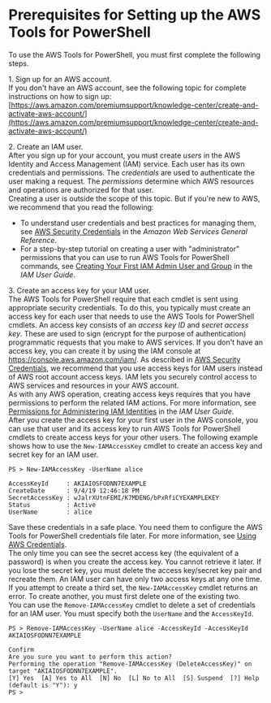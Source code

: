 # Prerequisites for Setting up the AWS Tools for PowerShell<a name="pstools-getting-set-up-prereq"></a>

To use the AWS Tools for PowerShell, you must first complete the following steps\.

1\. Sign up for an AWS account\.  
If you don't have an AWS account, see the following topic for complete instructions on how to sign up:  
[https://aws.amazon.com/premiumsupport/knowledge-center/create-and-activate-aws-account/](https://aws.amazon.com/premiumsupport/knowledge-center/create-and-activate-aws-account/)

2\. Create an IAM user\.  
After you sign up for your account, you must create *users* in the AWS Identity and Access Management \(IAM\) service\. Each user has its own credentials and permissions\. The *credentials* are used to authenticate the user making a request\. The *permissions* determine which AWS resources and operations are authorized for that user\.  
Creating a user is outside the scope of this topic\. But if you're new to AWS, we recommend that you read the following:  
+ To understand user credentials and best practices for managing them, see [AWS Security Credentials](https://docs.aws.amazon.com/general/latest/gr/aws-security-credentials.html) in the *Amazon Web Services General Reference*\.
+ For a step\-by\-step tutorial on creating a user with "administrator" permissions that you can use to run AWS Tools for PowerShell commands, see [Creating Your First IAM Admin User and Group](https://docs.aws.amazon.com/IAM/latest/UserGuide/getting-started_create-admin-group.html) in the *IAM User Guide*\.

3\. Create an access key for your IAM user\.  
The AWS Tools for PowerShell require that each cmdlet is sent using appropriate security credentials\. To do this, you typically must create an access key for each user that needs to use the AWS Tools for PowerShell cmdlets\. An access key consists of an *access key ID* and *secret access key*\. These are used to sign \(encrypt for the purpose of authentication\) programmatic requests that you make to AWS services\. If you don't have an access key, you can create it by using the IAM console at [https://console\.aws\.amazon\.com/iam/](https://console.aws.amazon.com/iam/)\. As described in [AWS Security Credentials](https://docs.aws.amazon.com/general/latest/gr/aws-security-credentials.html), we recommend that you use access keys for IAM users instead of AWS root account access keys\. IAM lets you securely control access to AWS services and resources in your AWS account\.   
As with any AWS operation, creating access keys requires that you have permissions to perform the related IAM actions\. For more information, see [Permissions for Administering IAM Identities](https://docs.aws.amazon.com/IAM/latest/UserGuide/id_credentials_delegate-permissions.html) in the *IAM User Guide*\.  
After you create the access key for your first user in the AWS console, you can use that user and its access key to run AWS Tools for PowerShell cmdlets to create access keys for your other users\. The following example shows how to use the `New-IAMAccessKey` cmdlet to create an access key and secret key for an IAM user\.  

```
PS > New-IAMAccessKey -UserName alice

AccessKeyId     : AKIAIOSFODNN7EXAMPLE
CreateDate      : 9/4/19 12:46:18 PM
SecretAccessKey : wJalrXUtnFEMI/K7MDENG/bPxRfiCYEXAMPLEKEY
Status          : Active
UserName        : alice
```
Save these credentials in a safe place\. You need them to configure the AWS Tools for PowerShell credentials file later\. For more information, see [Using AWS Credentials](specifying-your-aws-credentials.md)\.  
The only time you can see the secret access key \(the equivalent of a password\) is when you create the access key\. You cannot retrieve it later\. If you lose the secret key, you must delete the access key/secret key pair and recreate them\.
An IAM user can have only two access keys at any one time\. If you attempt to create a third set, the `New-IAMAccessKey` cmdlet returns an error\. To create another, you must first delete one of the existing two\.  
You can use the `Remove-IAMAccessKey` cmdlet to delete a set of credentials for an IAM user\. You must specify both the `UserName` and the `AccessKeyId`\.  

```
PS > Remove-IAMAccessKey -UserName alice -AccessKeyId -AccessKeyId AKIAIOSFODNN7EXAMPLE

Confirm
Are you sure you want to perform this action?
Performing the operation "Remove-IAMAccessKey (DeleteAccessKey)" on target "AKIAIOSFODNN7EXAMPLE".
[Y] Yes  [A] Yes to All  [N] No  [L] No to All  [S] Suspend  [?] Help (default is "Y"): y
PS >
```